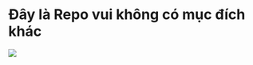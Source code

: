 # **Đây là Repo vui không có mục đích khác**
<img src="https://i.pinimg.com/originals/25/fc/2b/25fc2ba0f92838a05965a6525d9364e3.png">
